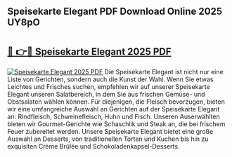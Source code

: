 ## Speisekarte Elegant PDF Download Online 2025 UY8pO

# <h2><a href="http://gc8hgg.nevu.top/?p=Speisekarte+Elegant">🔗 👉🔴 Speisekarte Elegant 2025 PDF</a></h2>

[![Speisekarte Elegant 2025 PDF](https://i.imgur.com/dBaPXMq.png)](http://gc8hgg.nevu.top/?p=Speisekarte+Elegant)
Die Speisekarte Elegant ist nicht nur eine Liste von Gerichten, sondern auch die Kunst der Wahl. Wenn Sie etwas Leichtes und Frisches suchen, empfehlen wir auf unserer Speisekarte Elegant unseren Salatbereich, in dem Sie aus frischen Gemüse- und Obstsalaten wählen können. Für diejenigen, die Fleisch bevorzugen, bieten wir eine umfangreiche Auswahl an Gerichten auf der Speisekarte Elegant an: Rindfleisch, Schweinefleisch, Huhn und Fisch. Unseren Auserwählten bieten wir Gourmet-Gerichte wie Schaschlik und Steak an, die bei frischem Feuer zubereitet werden. Unsere Speisekarte Elegant bietet eine große Auswahl an Desserts, von traditionellen Torten und Kuchen bis hin zu exquisiten Crème Brûlée und Schokoladenkapsel-Desserts.
